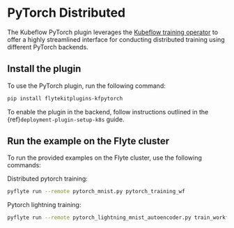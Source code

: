 # PyTorch Distributed

The Kubeflow PyTorch plugin leverages the [Kubeflow training operator](https://github.com/kubeflow/training-operator)
to offer a highly streamlined interface for conducting distributed training using different PyTorch backends.

## Install the plugin

To use the PyTorch plugin, run the following command:

```bash
pip install flytekitplugins-kfpytorch
```

To enable the plugin in the backend, follow instructions outlined in the {ref}`deployment-plugin-setup-k8s` guide.

## Run the example on the Flyte cluster

To run the provided examples on the Flyte cluster, use the following commands:

Distributed pytorch training:

```bash
pyflyte run --remote pytorch_mnist.py pytorch_training_wf
```

Pytorch lightning training:

```bash
pyflyte run --remote pytorch_lightning_mnist_autoencoder.py train_workflow
```
